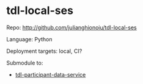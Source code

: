 # tdl-local-ses

Repo: http://github.com/julianghionoiu/tdl-local-ses

Language: Python

Deployment targets: local, CI?

Submodule to:

- [tdl-participant-data-service](tdl-participant-data-service.md)